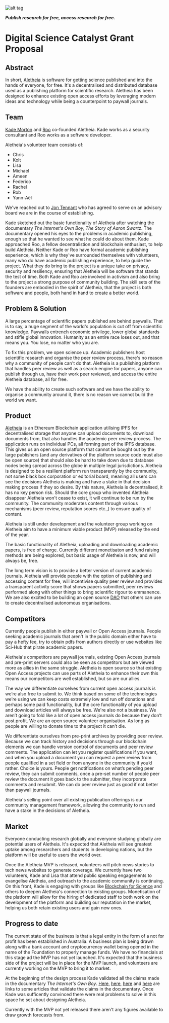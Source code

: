 ![alt tag](https://cloud.githubusercontent.com/assets/24201238/24583976/ced4c43e-179f-11e7-9c40-c0988c346f55.png)

_**Publish research for free, access research for free.**_

# Digital Science Catalyst Grant Proposal

## Abstract

In short, [Aletheia](https://www.linkedin.com/pulse/aletheia-101-kade-morton/) is software for getting science published and into the hands of everyone, for free. It's a decentralised and distributed database used as a publishing platform for scientific research. Aletheia has been designed to enhance existing open access efforts by leveraging modern ideas and technology while being a counterpoint to paywall journals.

## Team

[Kade Morton](linkedin.com/in/kade-morton-34179283) and [Roo](https://github.com/roo2) co-founded Aletheia. Kade works as a security consultant and Roo works as a software developer.

Aletheia's volunteer team consists of:
* Chris
* Kolt
* Lisa
* Michael
* Ameen
* Federico
* Rachel
* Rob
* Yann-Aël

We've reached out to [Jon Tennant](http://fossilsandshit.com/) who has agreed to serve on an advisory board we are in the course of establishing.

Kade sketched out the basic functionality of Aletheia after watching the documentary *The Internet's Own Boy, The Story of Aaron Swartz*. The documentary opened his eyes to the problems in academic publishing, enough so that he wanted to see what he could do about them. Kade approached Roo, a fellow decentralistion and blockchain enthusiast, to help build Aletheia. Neither Kade or Roo have formal academic publishing experience, which is why they've surrounded themselves with volunteers, many who do have academic publishing experience, to help guide the project. What they do bring to the project is a unique take on privacy, security and resiliency, ensuring that Aletheia will be software that stands the test of time. Both Kade and Roo are involved in activism and also bring to the project a strong purpose of community building. The skill sets of the founders are embodied in the spirit of Aletheia, that the project is both software and people, both hand in hand to create a better world.

## Problem & Solution

A large percentage of scientific papers published are behind paywalls. That is to say, a huge segment of the world's population is cut off from scientific knowledge. Paywalls entrench economic privilege, lower global standards and stifle global innovation. Humanity as an entire race loses out, and that means you. You lose, no matter who you are.  

To fix this problem, we open science up. Academic publishers host scientific research and organise the peer review process, there's no reason why a community of people can't do that. Aletheia is a publishing platform that handles peer review as well as a search engine for papers, anyone can publish through us, have their work peer reviewed, and access the entire Aletheia database, all for free.

We have the ability to create such software and we have the ability to organise a community around it, there is no reason we cannot build the world we want.


## Product

[Aletheia](https://github.com/aletheia-foundation/aletheia-whitepaper/blob/master/WHITE-PAPER.md) is an Ethereum Blockchain application utilising IPFS for decentralised storage that anyone can upload documents to, download documents from, that also handles the academic peer review process. The application runs on individual PCs, all forming part of the IPFS database. This gives us an open source platform that cannot be bought out by the large publishers (and any derivatives of the platform source code must also be open source) that should also be hard to take down due to database nodes being spread across the globe in multiple legal jurisdictions. Aletheia is designed to be a resilient platform run transparently by the community, not some black box corporation or editorial board, meaning all users can see the decisions Aletheia is making and have a stake in that decision making process if they so desire. By this nature, Aletheia is decentralised, it has no key person risk. Should the core group who invented Aletheia disappear Aletheia won't cease to exist, it will continue to be run by the community. The community moderates content through various mechanisms (peer review, reputation scores etc.,) to ensure quality of content.

Aletheia is still under development and the volunteer group working on Aletheia aim to have a minimum viable product (MVP) released by the end of the year.

The basic functionality of Aletheia, uploading and downloading academic papers, is free of charge. Currently different monetisaton and fund raising methods are being explored, but basic usage of Aletheia is now, and will always be, free.

The long term vision is to provide a better version of current academic journals. Aletheia will provide people with the option of publishing and accessing content for free, will incentivise quality peer review and provides a transparent activity score that shows papers submitted, peer reviews performed along with other things to bring scientific rigour to emmanence. We are also excited to be building an open source [DAO](https://en.wikipedia.org/wiki/The_DAO_(organization)) that others can use to create decentralised autonomous organisations.

## Competitors

Currently people publish in either paywall or Open Access journals. People seeking academic journals that aren't in the public domain either have to pay a hefty fee, try to obtain pdfs from authors directly or use websites like Sci-Hub that pirate academic papers.

Aletheia's competitors are paywall journals, existing Open Access journals and pre-print servers could also be seen as competitors but are viewed more as allies in the same struggle. Aletheia is open source so that existing Open Access projects can use parts of Aletheia to enhance their own this means our competitors are well established, but so are our allies.

The way we differentiate ourselves from current open access journals is we’re also free to submit to. We think based on some of the technologies we’re using we can keep costs extremely low and run off donations and perhaps some paid functionality, but the core functionality of you upload and download articles will always be free. We're also not a business. We aren’t going to fold like a lot of open access journals do because they don’t post profit. We are an open source volunteer organisation. As long as people are willing to donate time to the project it can’t die.

We differentiate ourselves from pre-print archives by providing peer review. Because we can track history and decisions through our blockchain elements we can handle version control of documents and peer review comments. The application can let you register qualifications if you want, and when you upload a document you can request a peer review from people qualified in a set field or from anyone in the community if you’d rather. Choice is yours. People get notifications on what’s pending peer review, they can submit comments, once a pre-set number of people peer review the document it goes back to the submitter, they incorporate comments and resubmit. We can do peer review just as good if not better than paywall journals.

Aletheia's selling point over all existing publication offerings is our community management framework, allowing the community to run and have a stake in the decisions of Aletheia.

## Market

Everyone conducting research globally and everyone studying globally are potential users of Aletheia. It's expected that Aletheia will see greatest uptake among researchers and students in developing nations, but the platform will be useful to users the world over.

Once the Aletheia MVP is released, volunteers will pitch news stories to tech news websites to generate coverage. We currently have two volunteers, Kade and Lisa that attend public speaking engagements to evangelise Aletheia, and outreach to the academic community is continuing. On this front, Kade is engaging with groups like [Blockchain for Science](http://www.blockchainforscience.com/) and others to deepen Aletheia's connection to existing groups. Monetisation of the platform will allow for the hiring of dedicated staff to both work on the development of the platform and building our reputation in the market, helping us both retain existing users and gain new ones.

## Progress to date

The current state of the business is that a legal entity in the form of a not for profit has been established in Australia. A business plan is being drawn along with a bank account and cryptocurrency wallet being opened in the name of the Foundation to properly manage funds. We have no financials at this stage ad the MVP has not yet launched. It's expected that the business side of the project will be in place for the MVP launch, and volunteers are currently working on the MVP to bring it to market.

At the beginning of the design process Kade validated all the claims made in the documentary *The Internet's Own Boy*. [Here](https://medium.com/@jasonschmitt/can-t-disrupt-this-elsevier-and-the-25-2-billion-dollar-a-year-academic-publishing-business-aa3b9618d40a), [here](https://en.wikipedia.org/wiki/Elsevier#Criticism_and_controversies), [here](https://arstechnica.com/science/2008/11/elsevier-beyond-the-pale-of-scientific-respectability/) and [here](https://www.theguardian.com/science/2012/feb/02/academics-boycott-publisher-elsevier) are links to some articles that validate the claims in the documentary. Once Kade was sufficently convinced there were real problems to solve in this space he set about designing Aletheia.

Currently with the MVP not yet released there aren't any figures available to draw growth forecasts from.
